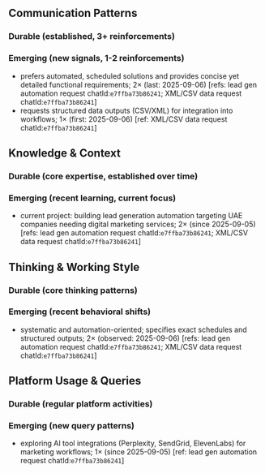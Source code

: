## Communication Patterns
### Durable (established, 3+ reinforcements)

### Emerging (new signals, 1-2 reinforcements)
- prefers automated, scheduled solutions and provides concise yet detailed functional requirements; 2× (last: 2025-09-06) [refs: lead gen automation request chatId:`e7ffba73b86241`; XML/CSV data request chatId:`e7ffba73b86241`]
- requests structured data outputs (CSV/XML) for integration into workflows; 1× (first: 2025-09-06) [ref: XML/CSV data request chatId:`e7ffba73b86241`]

## Knowledge & Context
### Durable (core expertise, established over time)

### Emerging (recent learning, current focus)
- current project: building lead generation automation targeting UAE companies needing digital marketing services; 2× (since 2025-09-05) [refs: lead gen automation request chatId:`e7ffba73b86241`; XML/CSV data request chatId:`e7ffba73b86241`]

## Thinking & Working Style
### Durable (core thinking patterns)

### Emerging (recent behavioral shifts)
- systematic and automation-oriented; specifies exact schedules and structured outputs; 2× (observed: 2025-09-06) [refs: lead gen automation request chatId:`e7ffba73b86241`; XML/CSV data request chatId:`e7ffba73b86241`]

## Platform Usage & Queries
### Durable (regular platform activities)

### Emerging (new query patterns)
- exploring AI tool integrations (Perplexity, SendGrid, ElevenLabs) for marketing workflows; 1× (since 2025-09-05) [ref: lead gen automation request chatId:`e7ffba73b86241`]